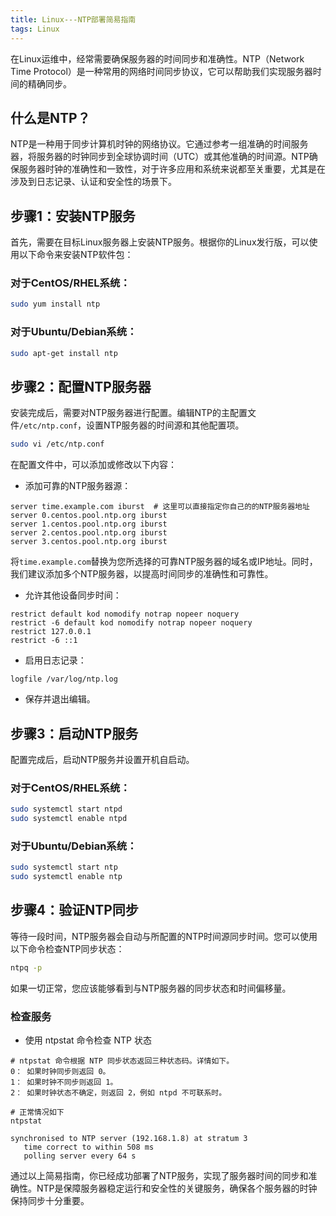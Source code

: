 ```yaml
---
title: Linux---NTP部署简易指南
tags: Linux
---
```


在Linux运维中，经常需要确保服务器的时间同步和准确性。NTP（Network Time Protocol）是一种常用的网络时间同步协议，它可以帮助我们实现服务器时间的精确同步。<!--more-->

## 什么是NTP？

NTP是一种用于同步计算机时钟的网络协议。它通过参考一组准确的时间服务器，将服务器的时钟同步到全球协调时间（UTC）或其他准确的时间源。NTP确保服务器时钟的准确性和一致性，对于许多应用和系统来说都至关重要，尤其是在涉及到日志记录、认证和安全性的场景下。

## 步骤1：安装NTP服务

首先，需要在目标Linux服务器上安装NTP服务。根据你的Linux发行版，可以使用以下命令来安装NTP软件包：

### 对于CentOS/RHEL系统：

```bash
sudo yum install ntp
```

### 对于Ubuntu/Debian系统：

```bash
sudo apt-get install ntp
```

## 步骤2：配置NTP服务器

安装完成后，需要对NTP服务器进行配置。编辑NTP的主配置文件`/etc/ntp.conf`，设置NTP服务器的时间源和其他配置项。

```bash
sudo vi /etc/ntp.conf
```

在配置文件中，可以添加或修改以下内容：

- 添加可靠的NTP服务器源：

```plaintext
server time.example.com iburst  # 这里可以直接指定你自己的的NTP服务器地址
server 0.centos.pool.ntp.org iburst
server 1.centos.pool.ntp.org iburst
server 2.centos.pool.ntp.org iburst
server 3.centos.pool.ntp.org iburst
```

将`time.example.com`替换为您所选择的可靠NTP服务器的域名或IP地址。同时，我们建议添加多个NTP服务器，以提高时间同步的准确性和可靠性。

- 允许其他设备同步时间：

```plaintext
restrict default kod nomodify notrap nopeer noquery
restrict -6 default kod nomodify notrap nopeer noquery
restrict 127.0.0.1
restrict -6 ::1
```

- 启用日志记录：

```plaintext
logfile /var/log/ntp.log
```

- 保存并退出编辑。

## 步骤3：启动NTP服务

配置完成后，启动NTP服务并设置开机自启动。

### 对于CentOS/RHEL系统：

```bash
sudo systemctl start ntpd
sudo systemctl enable ntpd
```

### 对于Ubuntu/Debian系统：

```bash
sudo systemctl start ntp
sudo systemctl enable ntp
```

## 步骤4：验证NTP同步

等待一段时间，NTP服务器会自动与所配置的NTP时间源同步时间。您可以使用以下命令检查NTP同步状态：

```bash
ntpq -p
```

如果一切正常，您应该能够看到与NTP服务器的同步状态和时间偏移量。

### 检查服务
- 使用 ntpstat 命令检查 NTP 状态

```shell
# ntpstat 命令根据 NTP 同步状态返回三种状态码。详情如下。
0： 如果时钟同步则返回 0。
1： 如果时钟不同步则返回 1。
2： 如果时钟状态不确定，则返回 2，例如 ntpd 不可联系时。

# 正常情况如下
ntpstat

synchronised to NTP server (192.168.1.8) at stratum 3
   time correct to within 508 ms
   polling server every 64 s
```

通过以上简易指南，你已经成功部署了NTP服务，实现了服务器时间的同步和准确性。NTP是保障服务器稳定运行和安全性的关键服务，确保各个服务器的时钟保持同步十分重要。
